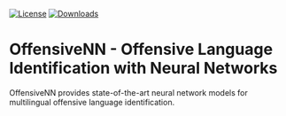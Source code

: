 [![License](https://img.shields.io/badge/License-Apache%202.0-blue.svg)](https://opensource.org/licenses/Apache-2.0) [![Downloads](https://pepy.tech/badge/offensivenn)](https://pepy.tech/project/offensivenn)

# OffensiveNN - Offensive Language Identification with Neural Networks

OffensiveNN provides state-of-the-art neural network models for multilingual offensive language identification.
